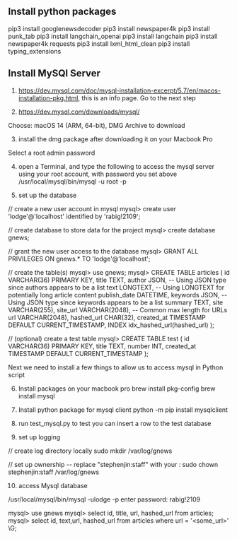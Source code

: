 
## Install python packages 
pip3 install googlenewsdecoder
pip3 install newspaper4k
pip3 install punk_tab
pip3 install langchain_openai
pip3 install langchain
pip3 install newspaper4k requests
pip3 install lxml_html_clean
pip3 install typing_extensions


## Install MySQl Server

1. https://dev.mysql.com/doc/mysql-installation-excerpt/5.7/en/macos-installation-pkg.html, this is an info page. Go to the next step

2. https://dev.mysql.com/downloads/mysql/

Choose:  macOS 14 (ARM, 64-bit), DMG Archive to download

3. install the dmg package after downloading it on your Macbook Pro

Select a root admin password

4. open a Terminal, and type the following to access the mysql server using your root account, with password you set above
/usr/local/mysql/bin/mysql -u root -p

5. set up the database 

// create a new user account in mysql 
mysql> create user 'lodge'@'localhost' identified by 'rabig!2109';

// create database to store data for the project 
mysql> create database gnews;

// grant the new user access to the database
mysql> GRANT ALL PRIVILEGES ON gnews.* TO 'lodge'@'localhost'; 

// create the table(s) 
mysql> use gnews;
mysql> CREATE TABLE articles (
    id VARCHAR(36) PRIMARY KEY,
    title TEXT,
    author JSON,  -- Using JSON type since authors appears to be a list
    text LONGTEXT,  -- Using LONGTEXT for potentially long article content
    publish_date DATETIME,
    keywords JSON,  -- Using JSON type since keywords appears to be a list
    summary TEXT,
    site VARCHAR(255),
    site_url VARCHAR(2048),  -- Common max length for URLs
    url VARCHAR(2048),
    hashed_url CHAR(32),
    created_at TIMESTAMP DEFAULT CURRENT_TIMESTAMP,
    INDEX idx_hashed_url(hashed_url) 
);

// (optional) create a test table
mysql> CREATE TABLE test (
    id VARCHAR(36) PRIMARY KEY, 
    title TEXT,
    number INT,
    created_at TIMESTAMP DEFAULT CURRENT_TIMESTAMP
);

Next we need to install a few things to allow us to access mysql in Python script  

6. Install packages on your macbook pro 
brew install pkg-config
brew install mysql

7. Install python package for mysql client
python -m pip install mysqlclient

8. run test_mysql.py to test you can insert a row to the test database

9. set up logging 

// create log directory locally
sudo mkdir /var/log/gnews

// set up ownership -- replace "stephenjin:staff" with your <user>:<user group> 
sudo chown stephenjin:staff /var/log/gnews

10. access Mysql database 

/usr/local/mysql/bin/mysql -ulodge -p
enter password: rabig!2109

mysql> use gnews
mysql> select id, title, url, hashed_url from articles; 
mysql> select id, text,url, hashed_url from articles where url = '<some_url>' \G;